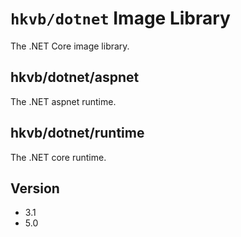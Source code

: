 # `hkvb/dotnet` Image Library

The .NET Core image library.

## hkvb/dotnet/aspnet

The .NET aspnet runtime.

## hkvb/dotnet/runtime

The .NET core runtime.

## Version

* 3.1
* 5.0  
